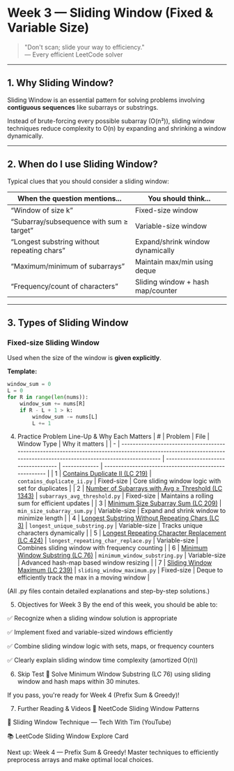 # Week 3 — Sliding Window (Fixed & Variable Size)

> "Don't scan; slide your way to efficiency."  
> — Every efficient LeetCode solver

---

## 1. Why Sliding Window?

Sliding Window is an essential pattern for solving problems involving **contiguous sequences** like subarrays or substrings.

Instead of brute-forcing every possible subarray (O(n²)), sliding window techniques reduce complexity to O(n) by expanding and shrinking a window dynamically.

---

## 2. When do I use Sliding Window?

Typical clues that you should consider a sliding window:

| When the question mentions...                  | You should think...                 |
|------------------------------------------------|-------------------------------------|
| “Window of size k”                             | Fixed-size window                   |
| “Subarray/subsequence with sum ≥ target”       | Variable-size window                |
| “Longest substring without repeating chars”    | Expand/shrink window dynamically    |
| “Maximum/minimum of subarrays”                 | Maintain max/min using deque        |
| “Frequency/count of characters”                | Sliding window + hash map/counter   |

---

## 3. Types of Sliding Window

### Fixed-size Sliding Window
Used when the size of the window is **given explicitly**.

**Template:**
```python
window_sum = 0
L = 0
for R in range(len(nums)):
    window_sum += nums[R]
    if R - L + 1 > k:
        window_sum -= nums[L]
        L += 1
```

4. Practice Problem Line-Up & Why Each Matters
| # | Problem                                                                                                                                                            | File                                | Window Type   | Why it matters                                        |
| - | ------------------------------------------------------------------------------------------------------------------------------------------------------------------ | ----------------------------------- | ------------- | ----------------------------------------------------- |
| 1 | [Contains Duplicate II (LC 219)](https://leetcode.com/problems/contains-duplicate-ii/)                                                                             | `contains_duplicate_ii.py`          | Fixed-size    | Core sliding window logic with set for duplicates     |
| 2 | [Number of Subarrays with Avg ≥ Threshold (LC 1343)](https://leetcode.com/problems/number-of-sub-arrays-of-size-k-and-average-greater-than-or-equal-to-threshold/) | `subarrays_avg_threshold.py`        | Fixed-size    | Maintains a rolling sum for efficient updates         |
| 3 | [Minimum Size Subarray Sum (LC 209)](https://leetcode.com/problems/minimum-size-subarray-sum/)                                                                     | `min_size_subarray_sum.py`          | Variable-size | Expand and shrink window to minimize length           |
| 4 | [Longest Substring Without Repeating Chars (LC 3)](https://leetcode.com/problems/longest-substring-without-repeating-characters/)                                  | `longest_unique_substring.py`       | Variable-size | Tracks unique characters dynamically                  |
| 5 | [Longest Repeating Character Replacement (LC 424)](https://leetcode.com/problems/longest-repeating-character-replacement/)                                         | `longest_repeating_char_replace.py` | Variable-size | Combines sliding window with frequency counting       |
| 6 | [Minimum Window Substring (LC 76)](https://leetcode.com/problems/minimum-window-substring/)                                                                        | `minimum_window_substring.py`       | Variable-size | Advanced hash-map based window resizing               |
| 7 | [Sliding Window Maximum (LC 239)](https://leetcode.com/problems/sliding-window-maximum/)                                                                           | `sliding_window_maximum.py`         | Fixed-size    | Deque to efficiently track the max in a moving window |



(All .py files contain detailed explanations and step-by-step solutions.)

5. Objectives for Week 3
By the end of this week, you should be able to:

✅ Recognize when a sliding window solution is appropriate

✅ Implement fixed and variable-sized windows efficiently

✅ Combine sliding window logic with sets, maps, or frequency counters

✅ Clearly explain sliding window time complexity (amortized O(n))

6. Skip Test 🚦
Solve Minimum Window Substring (LC 76) using sliding window and hash maps within 30 minutes.

If you pass, you're ready for Week 4 (Prefix Sum & Greedy)!

7. Further Reading & Videos
📘 NeetCode Sliding Window Patterns

🎥 Sliding Window Technique — Tech With Tim (YouTube)

📚 LeetCode Sliding Window Explore Card

Next up:
Week 4 — Prefix Sum & Greedy! Master techniques to efficiently preprocess arrays and make optimal local choices.